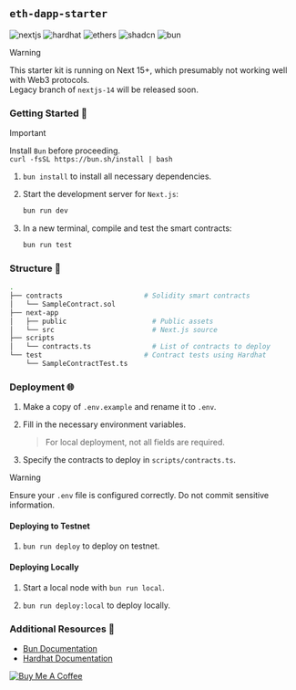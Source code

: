 ## `eth-dapp-starter`

![nextjs][nextjs] ![hardhat][hardhat] ![ethers][ethers] ![shadcn][shadcn] ![bun][bun]

> [!WARNING]
> This starter kit is running on Next 15+, which presumably not working well with Web3 protocols. <br>
> Legacy branch of `nextjs-14` will be released soon.

### Getting Started 🚀

> [!IMPORTANT]
> Install `Bun` before proceeding. <br> `curl -fsSL https://bun.sh/install | bash`

1. `bun install` to install all necessary dependencies.

2. Start the development server for `Next.js`:

   ```bash
   bun run dev
   ```

3. In a new terminal, compile and test the smart contracts:
   ```bash
   bun run test
   ```

### Structure 🌴

```bash
.
├── contracts                    # Solidity smart contracts
│   └── SampleContract.sol
├── next-app
│   ├── public                     # Public assets
│   └── src                        # Next.js source
├── scripts
│   └── contracts.ts               # List of contracts to deploy
└── test                         # Contract tests using Hardhat
    └── SampleContractTest.ts
```

### Deployment 🌐

1. Make a copy of `.env.example` and rename it to `.env`.

2. Fill in the necessary environment variables.

   > For local deployment, not all fields are required.

3. Specify the contracts to deploy in `scripts/contracts.ts`.

> [!WARNING]
> Ensure your `.env` file is configured correctly. Do not commit sensitive information.

#### Deploying to Testnet

1. `bun run deploy` to deploy on testnet.

#### Deploying Locally

1. Start a local node with `bun run local`.

2. `bun run deploy:local` to deploy locally.

### Additional Resources 📃

- [Bun Documentation](https://bun.sh/docs)
- [Hardhat Documentation](https://hardhat.org/getting-started/)

[![Buy Me A Coffee][coffee]](https://buymeacoffee.com/eesuhn)

<!-- Badges -->

[nextjs]: https://img.shields.io/badge/Next.js-000000?style=for-the-badge&logo=next.js&logoColor=white
[hardhat]: https://img.shields.io/badge/Hardhat-f0d614?style=for-the-badge&logo=hardhat&logoColor=white
[ethers]: https://img.shields.io/badge/ethers.js-6651FF?style=for-the-badge&logo=ethereum&logoColor=white
[shadcn]: https://img.shields.io/badge/shadcn/ui-000000?style=for-the-badge&logo=shadcn/ui&logoColor=white
[bun]: https://img.shields.io/badge/Bun-000?logo=bun&logoColor=fff&style=for-the-badge
[coffee]: https://img.shields.io/badge/Buy%20Me%20A%20Coffee-FF813F?style=for-the-badge&logo=buy-me-a-coffee&logoColor=white
